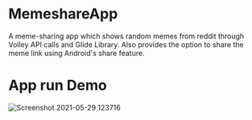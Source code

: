 # MemeshareApp
A meme-sharing app which shows random memes from reddit through Volley API calls and Glide Library. Also provides the option to share the meme link using Android's share feature. 

# App run Demo
![Screenshot 2021-05-29 123716](https://user-images.githubusercontent.com/55046206/120061389-a31c0e00-c07a-11eb-9e28-8d247af608e3.png)
